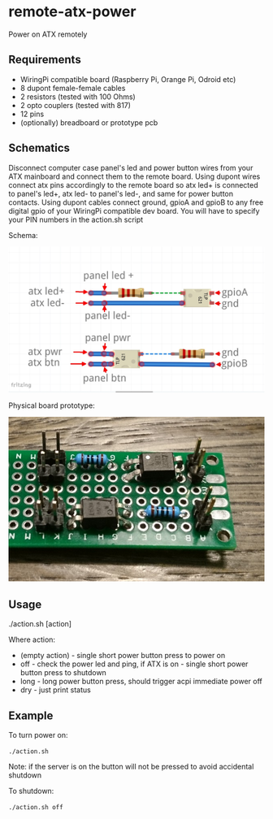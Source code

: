 # remote-atx-power
Power on ATX remotely


## Requirements

* WiringPi compatible board (Raspberry Pi, Orange Pi, Odroid etc)
* 8 dupont female-female cables
* 2 resistors (tested with 100 Ohms)
* 2 opto couplers (tested with 817)
* 12 pins
* (optionally) breadboard or prototype pcb


## Schematics

Disconnect computer case panel's led and power button wires from your ATX mainboard and connect them to the remote board. Using dupont wires connect atx pins accordingly to the remote board so atx led+ is connected to panel's led+, atx led- to panel's led-, and same for power button contacts. Using dupont cables connect ground, gpioA and gpioB to any free digital gpio of your WiringPi compatible dev board. You will have to specify your PIN numbers in the action.sh script

Schema:

![Remote ATX power board](atx-power-schematics.jpg)

Physical board prototype:

![Remote ATX power board](atx-power-board-prototype.jpg?raw=true)

## Usage

./action.sh [action]

Where action:

* (empty action) - single short power button press to power on
* off - check the power led and ping, if ATX is on - single short power button press to shutdown
* long - long power button press, should trigger acpi immediate power off
* dry - just print status

## Example

To turn power on:

`./action.sh`

Note: if the server is on the button will not be pressed to avoid accidental shutdown

To shutdown:

`./action.sh off`
